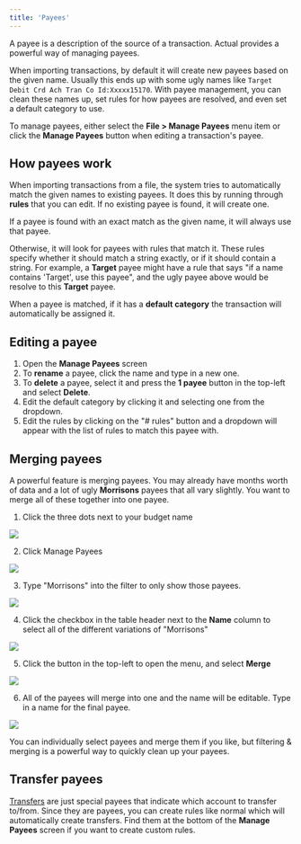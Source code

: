 ```yaml
---
title: 'Payees'
---
```


A payee is a description of the source of a transaction. Actual provides a powerful way of managing payees.

When importing transactions, by default it will create new payees based on the given name. Usually this ends up with some ugly names like `Target Debit Crd Ach Tran Co Id:Xxxxx15170`. With payee management, you can clean these names up, set rules for how payees are resolved, and even set a default category to use.

To manage payees, either select the **File > Manage Payees** menu item or click the **Manage Payees** button when editing a transaction's payee.

## How payees work

When importing transactions from a file, the system tries to automatically match the given names to existing payees. It does this by running through **rules** that you can edit. If no existing payee is found, it will create one.

If a payee is found with an exact match as the given name, it will always use that payee.

Otherwise, it will look for payees with rules that match it. These rules specify whether it should match a string exactly, or if it should contain a string. For example, a **Target** payee might have a rule that says "if a name contains 'Target', use this payee", and the ugly payee above would be resolve to this **Target** payee.

When a payee is matched, if it has a **default category** the transaction will automatically be assigned it.

## Editing a payee

1. Open the **Manage Payees** screen
2. To **rename** a payee, click the name and type in a new one.
3. To **delete** a payee, select it and press the **1 payee** button in the top-left and select **Delete**.
4. Edit the default category by clicking it and selecting one from the dropdown.
5. Edit the rules by clicking on the "# rules" button and a dropdown will appear with the list of rules to match this payee with.

## Merging payees

A powerful feature is merging payees. You may already have months worth of data and a lot of ugly **Morrisons** payees that all vary slightly. You want to merge all of these together into one payee.

1. Click the three dots next to your budget name

![](/img/BudgetOptionButton.png)

2. Click Manage Payees

![](/img/ManagingPayees.png)

3. Type "Morrisons" into the filter to only show those payees.

![](/img/Payees.png)

4. Click the checkbox in the table header next to the **Name** column to select all of the different variations of "Morrisons"

![](/img/PayeesSelected.png)

5. Click the button in the top-left to open the menu, and select **Merge**

![](/img/MergePayeesOption.png)

6. All of the payees will merge into one and the name will be editable. Type in a name for the final payee.

![](/img/PayeesMerged.png)

You can individually select payees and merge them if you like, but filtering & merging is a powerful way to quickly clean up your payees.

## Transfer payees

[Transfers](/accounts/transfers/) are just special payees that indicate which account to transfer to/from. Since they are payees, you can create rules like normal which will automatically create transfers. Find them at the bottom of the **Manage Payees** screen if you want to create custom rules.

